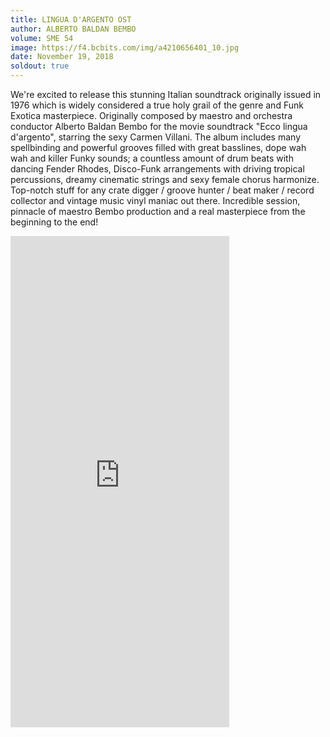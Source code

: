```yaml
---
title: LINGUA D'ARGENTO OST
author: ALBERTO BALDAN BEMBO
volume: SME 54
image: https://f4.bcbits.com/img/a4210656401_10.jpg
date: November 19, 2018
soldout: true
---
```


We're excited to release this stunning Italian soundtrack originally issued in 1976 which is widely considered a true holy grail of the genre and Funk Exotica masterpiece. Originally composed by maestro and orchestra conductor Alberto Baldan Bembo for the movie soundtrack "Ecco lingua d'argento", starring the sexy Carmen Villani. The album includes many spellbinding and powerful grooves filled with great basslines, dope wah wah and killer Funky sounds; a countless amount of drum beats with dancing Fender Rhodes, Disco-Funk arrangements with driving tropical percussions, dreamy cinematic strings and sexy female chorus harmonize. Top-notch stuff for any crate digger / groove hunter / beat maker / record collector and vintage music vinyl maniac out there. Incredible session, pinnacle of maestro Bembo production and a real masterpiece from the beginning to the end!

<iframe style="border: 0; width: 350px; height: 786px;" src="https://bandcamp.com/EmbeddedPlayer/album=43841199/size=large/bgcol=ffffff/linkcol=0687f5/transparent=true/" seamless><a href="http://sonormusiceditions.bandcamp.com/album/lingua-dargento-original-soundtrack">LINGUA D&#39;ARGENTO (Original Soundtrack) by Alberto Baldan Bembo</a></iframe>
